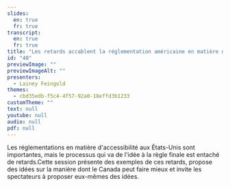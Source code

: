 ```yaml
---
slides:
  en: true
  fr: true
transcript:
  en: true
  fr: true
title: "Les retards accablent la réglementation américaine en matière d'accessibilité : Le Canada peut-il faire mieux ?"
id: "40"
previewImage: ""
previewImageAlt: ""
presenters:
  - Lainey Feingold
themes:
  - cbd35edb-f5c4-4f57-92a0-18effd3b1233
customTheme: ""
text: null
youtube: null
audio: null
pdf: null
---
```

Les réglementations en matière d'accessibilité aux États-Unis sont importantes, mais le processus qui va de l'idée à la règle finale est entaché de retards.Cette session présente des exemples de ces retards, propose des idées sur la manière dont le Canada peut faire mieux et invite les spectateurs à proposer eux-mêmes des idées.
